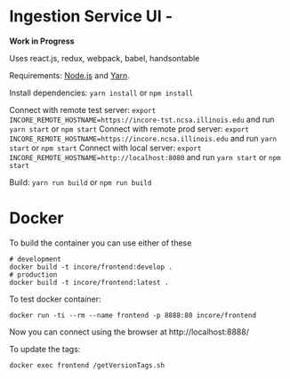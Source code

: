 Ingestion Service UI -
==================================

**Work in Progress**

Uses react.js, redux, webpack, babel, handsontable

Requirements: [Node.js](https://nodejs.org) and [Yarn](https://yarnpkg.com).

Install dependencies: `yarn install` or `npm install`

Connect with remote test server: `export INCORE_REMOTE_HOSTNAME=https://incore-tst.ncsa.illinois.edu` and run `yarn start` or `npm start`
Connect with remote prod server: `export INCORE_REMOTE_HOSTNAME=https://incore.ncsa.illinois.edu` and run `yarn start` or `npm start`
Connect with local server: `export INCORE_REMOTE_HOSTNAME=http://localhost:8080` and run `yarn start` or `npm start`

Build: `yarn run build` or `npm run build`

Docker
======

To build the container you can use either of these

```
# development
docker build -t incore/frontend:develop .
# production
docker build -t incore/frontend:latest .
```

To test docker container:

```
docker run -ti --rm --name frontend -p 8888:80 incore/frontend
```

Now you can connect using the browser at http://localhost:8888/

To update the tags:

```
docker exec frontend /getVersionTags.sh
```
